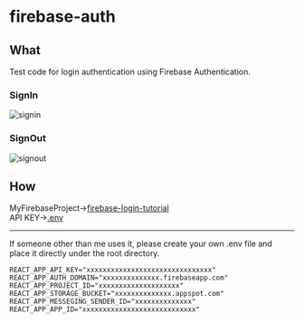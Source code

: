 # firebase-auth

## What
Test code for login authentication using Firebase Authentication.

### SignIn
![signin](https://user-images.githubusercontent.com/81791711/194764069-96d47ce1-4190-4574-a534-2b30e123c087.png)
### SignOut
![signout](https://user-images.githubusercontent.com/81791711/194764073-03531e57-5377-4a31-8cd0-2ca868638489.png)

## How
MyFirebaseProject->[firebase-login-tutorial](https://console.firebase.google.com/project/fir-login-tutorial-9a0b2/overview)  
API KEY->[.env](https://drive.google.com/drive/folders/188mubJZAUAjRS_W8T4miFWkf31enyPwJ)
<hr>

If someone other than me uses it, please create your own .env file and place it directly under the root directory.

```
REACT_APP_API_KEY="xxxxxxxxxxxxxxxxxxxxxxxxxxxxxxx"
REACT_APP_AUTH_DOMAIN="xxxxxxxxxxxxxx.firebaseapp.com"
REACT_APP_PROJECT_ID="xxxxxxxxxxxxxxxxxxxx"
REACT_APP_STORAGE_BUCKET="xxxxxxxxxxxxxx.appspot.com"
REACT_APP_MESSEGING_SENDER_ID="xxxxxxxxxxxxxx"
REACT_APP_APP_ID="xxxxxxxxxxxxxxxxxxxxxxxxxxxx"
```
